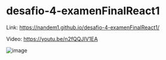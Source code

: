 # desafio-4-examenFinalReact1

Link: https://nandem1.github.io/desafio-4-examenFinalReact1/

Video: https://youtu.be/n2fQQJIV1EA

![image](https://user-images.githubusercontent.com/103139553/216427530-027745bb-a775-4d90-9a6c-203eb0431f1d.png)
